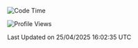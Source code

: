 <!--START_SECTION:waka-->
![Code Time](http://img.shields.io/badge/Code%20Time-2%2C715%20hrs%2022%20mins-blue)

![Profile Views](http://img.shields.io/badge/Profile%20Views-0-blue)


 Last Updated on 25/04/2025 16:02:35 UTC
<!--END_SECTION:waka-->
